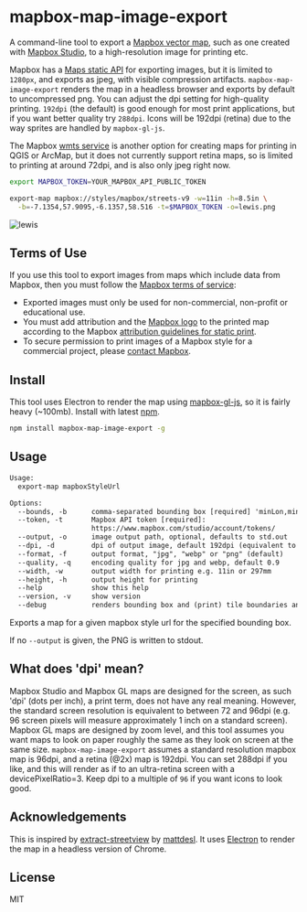 # mapbox-map-image-export

A command-line tool to export a [Mapbox vector map][1], such as one created with [Mapbox Studio][2], to a high-resolution image for printing etc.

Mapbox has a [Maps static API][3] for exporting images, but it is limited to `1280px`, and exports as jpeg, with visible compression artifacts. `mapbox-map-image-export` renders the map in a headless browser and exports by default to uncompressed png. You can adjust the dpi setting for high-quality printing. `192dpi` (the default) is good enough for most print applications, but if you want better quality try `288dpi`. Icons will be 192dpi (retina) due to the way sprites are handled by `mapbox-gl-js`.

The Mapbox [wmts service][4] is another option for creating maps for printing in QGIS or ArcMap, but it does not currently support retina maps, so is limited to printing at around 72dpi, and is also only jpeg right now.

[1]: https://www.mapbox.com/maps/
[2]: https://www.mapbox.com/mapbox-studio/
[3]: https://www.mapbox.com/api-documentation/#static
[4]: https://www.mapbox.com/help/mapbox-arcgis-qgis/

```sh
export MAPBOX_TOKEN=YOUR_MAPBOX_API_PUBLIC_TOKEN

export-map mapbox://styles/mapbox/streets-v9 -w=11in -h=8.5in \
  -b=-7.1354,57.9095,-6.1357,58.516 -t=$MAPBOX_TOKEN -o=lewis.png
```

![lewis](lewis.png)

## Terms of Use

If you use this tool to export images from maps which include data from Mapbox, then you must follow the [Mapbox terms of service](https://www.mapbox.com/tos/):

- Exported images must only be used for non-commercial, non-profit or educational use.
- You must add attribution and the [Mapbox logo](https://www.mapbox.com/about/press/brand-guidelines/) to the printed map according to the Mapbox [attribution guidelines for static print](https://docs.mapbox.com/help/how-mapbox-works/attribution/#static--print).
- To secure permission to print images of a Mapbox style for a commercial project, please [contact Mapbox](https://www.mapbox.com/contact/sales/).

## Install

This tool uses Electron to render the map using [mapbox-gl-js][3], so it is fairly heavy (~100mb). Install with latest [npm](https://www.npmjs.com/).

[5]: https://www.mapbox.com/mapbox-gl-js/api/

```sh
npm install mapbox-map-image-export -g
```

## Usage

```txt
Usage:
  export-map mapboxStyleUrl

Options:
  --bounds, -b      comma-separated bounding box [required] 'minLon,minLat                        maxLon,maxLat' eg. '-7.1354,57.9095,-6.1357,58.516'
  --token, -t       Mapbox API token [required]:
                    https://www.mapbox.com/studio/account/tokens/
  --output, -o      image output path, optional, defaults to std.out
  --dpi, -d         dpi of output image, default 192dpi (equivalent to how the                    map renders on a retina screen)
  --format, -f      output format, "jpg", "webp" or "png" (default)
  --quality, -q     encoding quality for jpg and webp, default 0.9
  --width, -w       output width for printing e.g. 11in or 297mm
  --height, -h      output height for printing
  --help            show this help
  --version, -v     show version
  --debug           renders bounding box and (print) tile boundaries and opens                    the developer tools console
```

Exports a map for a given mapbox style url for the specified bounding box.

If no `--output` is given, the PNG is written to stdout.

## What does 'dpi' mean?

Mapbox Studio and Mapbox GL maps are designed for the screen, as such 'dpi' (dots per inch), a print term, does not have any real meaning. However, the standard screen resolution is equivalent to between 72 and 96dpi (e.g. 96 screen pixels will measure approximately 1 inch on a standard screen). Mapbox GL maps are designed by zoom level, and this tool assumes you want maps to look on paper roughly the same as they look on screen at the same size. `mapbox-map-image-export` assumes a standard resolution mapbox map is 96dpi, and a retina (@2x) map is 192dpi. You can set 288dpi if you like, and this will render as if to an ultra-retina screen with a devicePixelRatio=3. Keep dpi to a multiple of `96` if you want icons to look good.

## Acknowledgements

This is inspired by [extract-streetview](https://github.com/Jam3/extract-streetview) by [mattdesl](https://github.com/mattdesl). It uses [Electron](https://electron.atom.io/) to render the map in a headless version of Chrome.

## License

MIT
